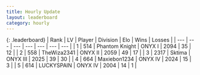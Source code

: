 ```yaml
---
title: Hourly Update
layout: leaderboard
category: hourly
---
```


{: .leaderboard}
| Rank | LV | Player | Division | Elo | Wins | Losses |
| --- | --- | --- | --- | --- | --- | --- |
| <span data-change="0">1</span> | 514 | <span title="ID: 742939">Phantom Knight</span> | ONYX I | <span data-change="5">2094</span> | <span data-change="1">35</span> | <span data-change="0">12</span> |
| <span data-change="0">2</span> | 558 | <span title="ID: 178216">TheWiza2341</span> | ONYX II | <span data-change="0">2059</span> | <span data-change="0">49</span> | <span data-change="0">17</span> |
| <span data-change="0">3</span> | 2317 | <span title="ID: 353063">Sktima</span> | ONYX III | <span data-change="0">2025</span> | <span data-change="0">39</span> | <span data-change="0">30</span> |
| <span data-change="0">4</span> | 664 | <span title="ID: 410122">Maxiebon1234</span> | ONYX IV | <span data-change="0">2024</span> | <span data-change="0">15</span> | <span data-change="0">3</span> |
| <span data-change="0">5</span> | 614 | <span title="ID: 623829">LUCKYSPAIN</span> | ONYX IV | <span data-change="0">2004</span> | <span data-change="0">14</span> | <span data-change="0">1</span> |